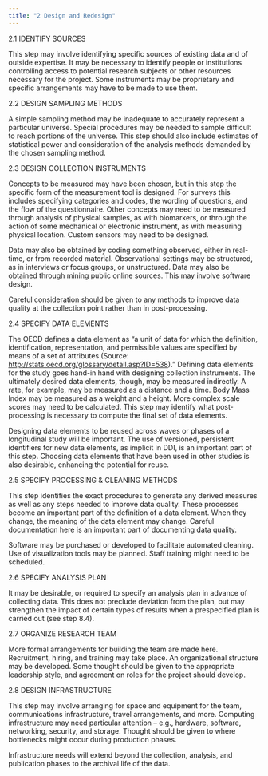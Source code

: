 ```yaml
---
title: "2 Design and Redesign"
---
```


2.1 IDENTIFY SOURCES

This step may involve identifying specific sources of existing data and of outside expertise. It may be necessary to identify people or institutions controlling access to potential research subjects or other resources necessary for the project. Some instruments may be proprietary and specific arrangements may have to be made to use them.

2.2 DESIGN SAMPLING METHODS

A simple sampling method may be inadequate to accurately represent a particular universe. Special procedures may be needed to sample difficult to reach portions of the universe. This step should also include estimates of statistical power and consideration of the analysis methods demanded by the chosen sampling method.

2.3 DESIGN COLLECTION INSTRUMENTS

Concepts to be measured may have been chosen, but in this step the specific form of the measurement tool is designed. For surveys this includes specifying categories and codes, the wording of questions, and the flow of the questionnaire. Other concepts may need to be measured through analysis of physical samples, as with biomarkers, or through the action of some mechanical or electronic instrument, as with measuring physical location. Custom sensors may need to be designed.

Data may also be obtained by coding something observed, either in real-time, or from recorded material. Observational settings may be structured, as in interviews or focus groups, or unstructured. Data may also be obtained through mining public online sources. This may involve software design.

Careful consideration should be given to any methods to improve data quality at the collection point rather than in post-processing.

2.4 SPECIFY DATA ELEMENTS

The OECD defines a data element as “a unit of data for which the definition, identification, representation, and permissible values are specified by means of a set of attributes (Source: http://stats.oecd.org/glossary/detail.asp?ID=538).” Defining data elements for the study goes hand-in hand with designing collection instruments. The ultimately desired data elements, though, may be measured indirectly. A rate, for example, may be measured as a distance and a time. Body Mass Index may be measured as a weight and a height. More complex scale scores may need to be calculated. This step may identify what post-processing is necessary to compute the final set of data elements.

Designing data elements to be reused across waves or phases of a longitudinal study will be important. The use of versioned, persistent identifiers for new data elements, as implicit in DDI, is an important part of this step. Choosing data elements that have been used in other studies is also desirable, enhancing the potential for reuse.

2.5 SPECIFY PROCESSING & CLEANING METHODS

This step identifies the exact procedures to generate any derived measures as well as any steps needed to improve data quality. These processes become an important part of the definition of a data element. When they change, the meaning of the data element may change. Careful documentation here is an important part of documenting data quality.

Software may be purchased or developed to facilitate automated cleaning. Use of visualization tools may be planned. Staff training might need to be scheduled.

2.6 SPECIFY ANALYSIS PLAN

It may be desirable, or required to specify an analysis plan in advance of collecting data. This does not preclude deviation from the plan, but may strengthen the impact of certain types of results when a prespecified plan is carried out (see step 8.4).

2.7 ORGANIZE RESEARCH TEAM

More formal arrangements for building the team are made here. Recruitment, hiring, and training may take place. An organizational structure may be developed. Some thought should be given to the appropriate leadership style, and agreement on roles for the project should develop.

2.8 DESIGN INFRASTRUCTURE

This step may involve arranging for space and equipment for the team, communications infrastructure, travel arrangements, and more. Computing infrastructure may need particular attention – e.g., hardware, software, networking, security, and storage. Thought should be given to where bottlenecks might occur during production phases.

Infrastructure needs will extend beyond the collection, analysis, and publication phases to the archival life of the data.
